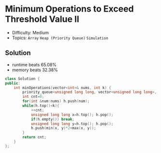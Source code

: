 # Minimum Operations to Exceed Threshold Value II
- Difficulty: Medium
- Topics: `Array` `Heap (Priority Queue)` `Simulation`

<!-- ## Data Structure
``` cpp
``` -->

## Solution
- runtime beats 65.08%
- memory beats 32.38%
``` cpp
class Solution {
public:
    int minOperations(vector<int>& nums, int k) {
        priority_queue<unsigned long long, vector<unsigned long long>, greater<>> h;
        int cnt=0;
        for(int &num:nums) h.push(num);
        while(h.top()<k){
            ++cnt;
            unsigned long long x=h.top(); h.pop();
            if(h.empty()) break;
            unsigned long long y=h.top(); h.pop();
            h.push(min(x, y)*2+max(x, y));
        }
        return cnt;
    }
};
```
<!-- - runtime beats 
- memory beats 
```rust
``` -->

<!-- ## Improving
### source code
- runtime beats 
- memory beats 
``` cpp
``` -->
<!-- - runtime beats 
- memory beats 
```rust
``` -->